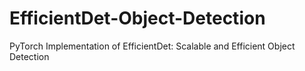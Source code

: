 # EfficientDet-Object-Detection
PyTorch Implementation of EfficientDet: Scalable and Efficient Object Detection
